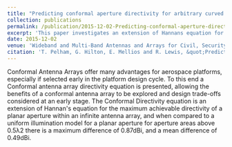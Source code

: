 ```yaml
---
title: "Predicting conformal aperture directivity for arbitrary curved surfaces"
collection: publications
permalink: /publication/2015-12-02-Predicting-conformal-aperture-directivity-for-arbitrary-curved-surfaces
excerpt: 'This paper investigates an extension of Hannans equation for the maximum achievable directivity of a planar aperture'
date: 2015-12-02
venue: 'Wideband and Multi-Band Antennas and Arrays for Civil, Security and Military Applications'
citation: 'T. Pelham, G. Hilton, E. Mellios and R. Lewis, &quot;Predicting conformal aperture directivity for arbitrary curved surfaces,&quot; Wideband and Multi-Band Antennas and Arrays for Civil, Security & Military Applications, London, 2015, pp. 1-3, doi: 10.1049/ic.2015.0147.'
---
```

Conformal Antenna Arrays offer many advantages for aerospace platforms, especially if selected early in the platform design cycle. To this end a Conformal antenna array directivity equation is presented, allowing the benefits of a conformal antenna array to be explored and design trade-offs considered at an early stage. The Conformal Directivity equation is an extension of Hannan's equation for the maximum achievable directivity of a planar aperture within an infinite antenna array, and when compared to a uniform illumination model for a planar aperture for aperture areas above 0.5λ</sup>2</sup> there is a maximum difference of 0.87dBi, and a mean difference of 0.49dBi.
